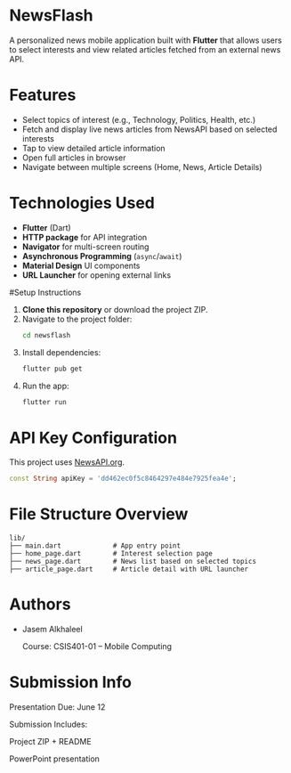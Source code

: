 # NewsFlash

A personalized news mobile application built with **Flutter** that allows users to select interests and view related articles fetched from an external news API.

# Features

- Select topics of interest (e.g., Technology, Politics, Health, etc.)
- Fetch and display live news articles from NewsAPI based on selected interests
- Tap to view detailed article information
- Open full articles in browser
- Navigate between multiple screens (Home, News, Article Details)

# Technologies Used

- **Flutter** (Dart)
- **HTTP package** for API integration
- **Navigator** for multi-screen routing
- **Asynchronous Programming** (`async`/`await`)
- **Material Design** UI components
- **URL Launcher** for opening external links

#Setup Instructions

1. **Clone this repository** or download the project ZIP.
2. Navigate to the project folder:
   ```bash
   cd newsflash
   ```
3. Install dependencies:
   ```bash
   flutter pub get
   ```
4. Run the app:
   ```bash
   flutter run
   ```

# API Key Configuration

This project uses [NewsAPI.org](https://newsapi.org).

```dart
const String apiKey = 'dd462ec0f5c8464297e484e7925fea4e';

```

# File Structure Overview

```
lib/
├── main.dart             # App entry point
├── home_page.dart        # Interest selection page
├── news_page.dart        # News list based on selected topics
├── article_page.dart     # Article detail with URL launcher
```

# Authors

- Jasem Alkhaleel 

  Course: CSIS401-01 – Mobile Computing

# Submission Info

Presentation Due: June 12

Submission Includes:

Project ZIP + README

PowerPoint presentation


